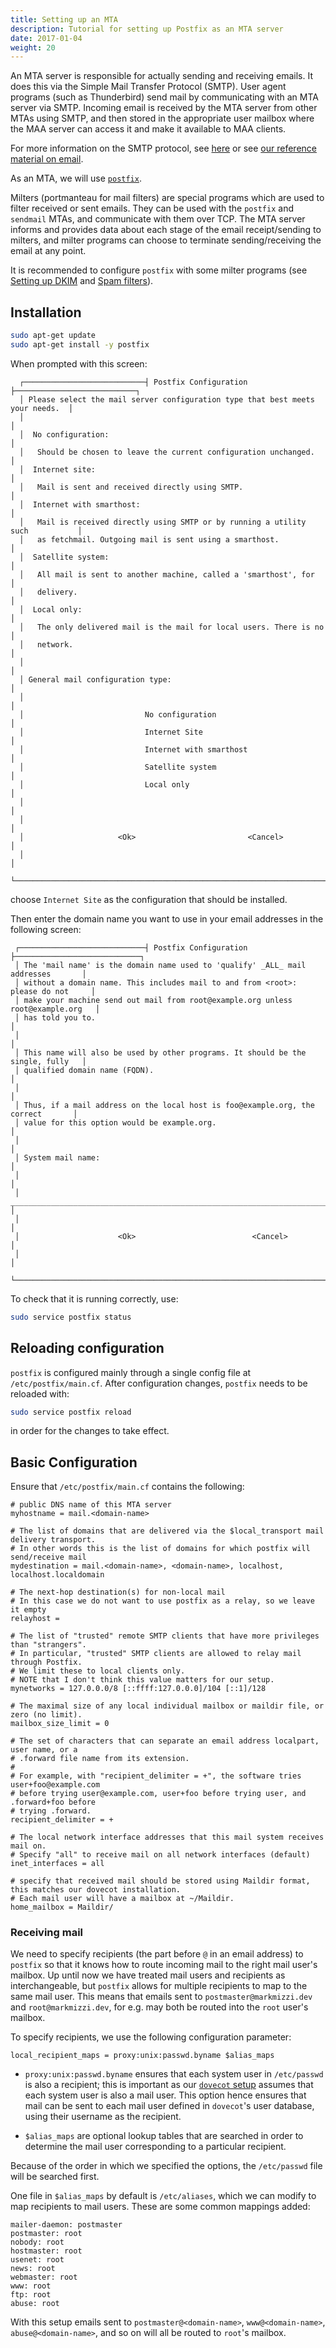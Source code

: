 ```yaml
---
title: Setting up an MTA
description: Tutorial for setting up Postfix as an MTA server
date: 2017-01-04
weight: 20
---
```


An MTA server is responsible for actually sending and receiving emails. It does this via the Simple Mail Transfer Protocol (SMTP). User agent programs (such as Thunderbird) send mail by communicating with an MTA server via SMTP. Incoming email is received by the MTA server from other MTAs using SMTP, and then stored in the appropriate user mailbox where the MAA server can access it and make it available to MAA clients.

For more information on the SMTP protocol, see [here](https://www.cloudflare.com/learning/email-security/what-is-smtp) or see [our reference material on email](/docs/reference/email).

As an MTA, we will use [`postfix`](https://www.postfix.org).

Milters (portmanteau for mail filters) are special programs which are used to filter received or sent emails. They can be used with the `postfix` and `sendmail` MTAs, and communicate with them over TCP. The MTA server informs and provides data about each stage of the email receipt/sending to milters, and milter programs can choose to terminate sending/receiving the email at any point.

It is recommended to configure `postfix` with some milter programs (see [Setting up DKIM](/docs/tutorials/dkim) and [Spam filters](/docs/tutorials/email/spam)).

## Installation

``` bash
sudo apt-get update
sudo apt-get install -y postfix
```

When prompted with this screen:
``` text
  ┌───────────────────────────┤ Postfix Configuration ├───────────────────────────┐
  │ Please select the mail server configuration type that best meets your needs.  │
  │                                                                               │
  │  No configuration:                                                            │
  │   Should be chosen to leave the current configuration unchanged.              │
  │  Internet site:                                                               │
  │   Mail is sent and received directly using SMTP.                              │
  │  Internet with smarthost:                                                     │
  │   Mail is received directly using SMTP or by running a utility such           │
  │   as fetchmail. Outgoing mail is sent using a smarthost.                      │
  │  Satellite system:                                                            │
  │   All mail is sent to another machine, called a 'smarthost', for              │
  │   delivery.                                                                   │
  │  Local only:                                                                  │
  │   The only delivered mail is the mail for local users. There is no            │
  │   network.                                                                    │
  │                                                                               │
  │ General mail configuration type:                                              │
  │                                                                               │
  │                           No configuration                                    │
  │                           Internet Site                                       │
  │                           Internet with smarthost                             │
  │                           Satellite system                                    │
  │                           Local only                                          │
  │                                                                               │
  │                                                                               │
  │                     <Ok>                         <Cancel>                     │
  │                                                                               │
  └───────────────────────────────────────────────────────────────────────────────┘
```
choose `Internet Site` as the configuration that should be installed.

Then enter the domain name you want to use in your email addresses in the following screen:
``` text
 ┌────────────────────────────┤ Postfix Configuration ├────────────────────────────┐
 │ The 'mail name' is the domain name used to 'qualify' _ALL_ mail addresses       │
 │ without a domain name. This includes mail to and from <root>: please do not     │
 │ make your machine send out mail from root@example.org unless root@example.org   │
 │ has told you to.                                                                │
 │                                                                                 │
 │ This name will also be used by other programs. It should be the single, fully   │
 │ qualified domain name (FQDN).                                                   │
 │                                                                                 │
 │ Thus, if a mail address on the local host is foo@example.org, the correct       │
 │ value for this option would be example.org.                                     │
 │                                                                                 │
 │ System mail name:                                                               │
 │                                                                                 │
 │ _______________________________________________________________________________ │
 │                                                                                 │
 │                      <Ok>                          <Cancel>                     │
 │                                                                                 │
 └─────────────────────────────────────────────────────────────────────────────────┘
```

To check that it is running correctly, use:
``` bash
sudo service postfix status
```

## Reloading configuration

`postfix` is configured mainly through a single config file at `/etc/postfix/main.cf`. After configuration changes, `postfix` needs to be reloaded with:
``` bash
sudo service postfix reload
```
in order for the changes to take effect.

## Basic Configuration

Ensure that `/etc/postfix/main.cf` contains the following:
``` text
# public DNS name of this MTA server
myhostname = mail.<domain-name>

# The list of domains that are delivered via the $local_transport mail delivery transport.
# In other words this is the list of domains for which postfix will send/receive mail
mydestination = mail.<domain-name>, <domain-name>, localhost, localhost.localdomain

# The next-hop destination(s) for non-local mail
# In this case we do not want to use postfix as a relay, so we leave it empty
relayhost =

# The list of "trusted" remote SMTP clients that have more privileges than "strangers".
# In particular, "trusted" SMTP clients are allowed to relay mail through Postfix.
# We limit these to local clients only. 
# NOTE that I don't think this value matters for our setup.
mynetworks = 127.0.0.0/8 [::ffff:127.0.0.0]/104 [::1]/128

# The maximal size of any local individual mailbox or maildir file, or zero (no limit).
mailbox_size_limit = 0

# The set of characters that can separate an email address localpart, user name, or a 
# .forward file name from its extension. 
#
# For example, with "recipient_delimiter = +", the software tries user+foo@example.com
# before trying user@example.com, user+foo before trying user, and .forward+foo before 
# trying .forward.
recipient_delimiter = +

# The local network interface addresses that this mail system receives mail on. 
# Specify "all" to receive mail on all network interfaces (default)
inet_interfaces = all

# specify that received mail should be stored using Maildir format, this matches our dovecot installation.
# Each mail user will have a mailbox at ~/Maildir.
home_mailbox = Maildir/
```

### Receiving mail

We need to specify recipients (the part before `@` in an email address) to `postfix` so that it knows how to route incoming mail to the right mail user's mailbox. Up until now we have treated mail users and recipients as interchangeable, but `postfix` allows for multiple recipients to map to the same mail user. This means that emails sent to `postmaster@markmizzi.dev` and `root@markmizzi.dev`, for e.g. may both be routed into the `root` user's mailbox.

To specify recipients, we use the following configuration parameter:
``` text
local_recipient_maps = proxy:unix:passwd.byname $alias_maps
```
- `proxy:unix:passwd.byname` ensures that each system user in `/etc/passwd` is also a recipient; this is important as our [`dovecot` setup](/docs/tutorial/email/maa) assumes that each system user is also a mail user. This option hence ensures that mail can be sent to each mail user defined in `dovecot`'s user database, using their username as the recipient.

- `$alias_maps` are optional lookup tables that are searched in order to determine the mail user corresponding to a particular recipient.

Because of the order in which we specified the options, the `/etc/passwd` file will be searched first.

One file in `$alias_maps` by default is `/etc/aliases`, which we can modify to map recipients to mail users. These are some common mappings added:
``` text
mailer-daemon: postmaster
postmaster: root
nobody: root
hostmaster: root
usenet: root
news: root
webmaster: root
www: root
ftp: root
abuse: root
```

With this setup emails sent to `postmaster@<domain-name>`, `www@<domain-name>`, `abuse@<domain-name>`, and so on will all be routed to `root`'s mailbox.

